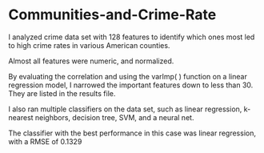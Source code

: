 # Communities-and-Crime-Rate

I analyzed crime data set with 128 features to identify which ones most led to high crime rates in various American counties.

Almost all features were numeric, and normalized.

By evaluating the correlation and using the varImp( ) function on a linear regression model, I narrowed the important features
down to less than 30. They are listed in the results file.

I also ran multiple classifiers on the data set, such as linear regression, k-nearest neighbors, decision tree, SVM, and a neural net.

The classifier with the best performance in this case was linear regression, with a RMSE of 0.1329
